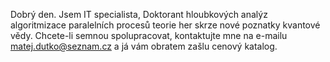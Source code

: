 Dobrý den. Jsem IT specialista, Doktorant hloubkových analýz algoritmizace paralelních procesů teorie her skrze nové poznatky kvantové vědy. 
Chcete-li semnou spolupracovat, kontaktujte mne na e-mailu matej.dutko@seznam.cz a já vám obratem zašlu cenový katalog.

 <!---
hesoyamparadiso/hesoyamparadiso is a ✨ special ✨ repository because its `README.md` (this file) appears on your GitHub profile.
You can click the Preview link to take a look at your changes.
--->

